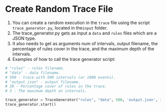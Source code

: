 # Create Random Trace File 
1. You can create a random execution in the `trace` file using the script `trace_generator.py`, located in the`input` folder.
2. The trace_generator.py gets as input a `data` and `rules` files which are a JSON type.
3. It also needs to get as arguments num of intervals, output filename, the percentage of rules cover in the trace, and the maximum depth of the intervals.
4. Examples of how to call the trace generator script:
```python
# "rules" - rules filename.
# "data" - data filename.
# 500 - trace with 500 intervals (or 1000 events).
# "output.json" - output filename.
# 30 - Percentage cover of rules in the trace.
# 3 - The maximum depth on intervals.

trace_generator = TraceGenerator("rules", "data", 500, 'output.json', 30, 3)
trace_generator.start()
```